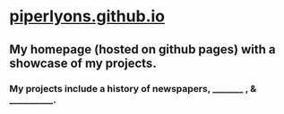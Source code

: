 # [piperlyons.github.io](http://piperlyons.github.io/)
## My homepage (hosted on github pages) with a showcase of my projects.
### My projects include a history of newspapers, _______ , & __________.
